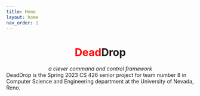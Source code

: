 ```yaml
---
title: Home
layout: home
nav_order: 1
---
```

<center>
  <h1><span style="color: red;">Dead</span>Drop</h1>
  <i>a clever command and control framework</i>
</center>
DeadDrop is the Spring 2023 CS 426 senior project for team number 8 in Computer Science and Engineering department at
the University of Nevada, Reno.

